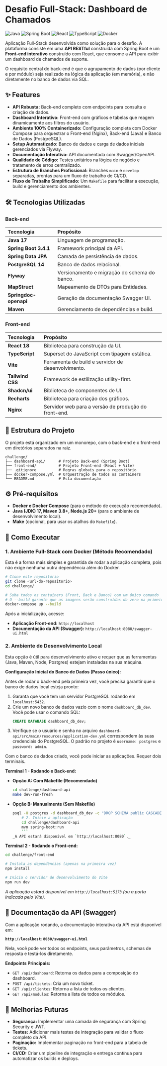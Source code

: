 # Desafio Full-Stack: Dashboard de Chamados

![Java](https://img.shields.io/badge/Java-17-blue?logo=java&logoColor=white) ![Spring Boot](https://img.shields.io/badge/Spring_Boot-3.4.1-green?logo=spring&logoColor=white) ![React](https://img.shields.io/badge/React-18-blue?logo=react&logoColor=white) ![TypeScript](https://img.shields.io/badge/TypeScript-5-blue?logo=typescript&logoColor=white) ![Docker](https://img.shields.io/badge/Docker-20.10-blue?logo=docker&logoColor=white)

Aplicação Full-Stack desenvolvida como solução para o desafio. A plataforma consiste em uma **API RESTful** construída com Spring Boot e um **Front-end interativo** construído com React, que consome a API para exibir um dashboard de chamados de suporte.

O requisito central do back-end é que o agrupamento de dados (por cliente e por módulo) seja realizado na lógica da aplicação (em memória), e não diretamente no banco de dados via SQL.

## ✨ Features

- **API Robusta:** Back-end completo com endpoints para consulta e criação de dados.
- **Dashboard Interativo:** Front-end com gráficos e tabelas que reagem dinamicamente aos filtros do usuário.
- **Ambiente 100% Containerizado:** Configuração completa com Docker Compose para orquestrar o Front-end (Nginx), Back-end (Java) e Banco de Dados (PostgreSQL).
- **Setup Automatizado:** Banco de dados e carga de dados iniciais gerenciados via Flyway.
- **Documentação Interativa:** API documentada com Swagger/OpenAPI.
- **Qualidade de Código:** Testes unitários na lógica de negócio e tratamento de erros centralizado.
- **Estrutura de Branches Profissional:** Branches `main` e `develop` separadas, prontas para um fluxo de trabalho de CI/CD.
- **Fluxo de Trabalho Simplificado:** Um `Makefile` para facilitar a execução, build e gerenciamento dos ambientes.

## 🛠️ Tecnologias Utilizadas

### Back-end

| Tecnologia            | Propósito                                    |
| :-------------------- | :------------------------------------------- |
| **Java 17**           | Linguagem de programação.                    |
| **Spring Boot 3.4.1** | Framework principal da API.                  |
| **Spring Data JPA**   | Camada de persistência de dados.             |
| **PostgreSQL 14**     | Banco de dados relacional.                   |
| **Flyway**            | Versionamento e migração do schema do banco. |
| **MapStruct**         | Mapeamento de DTOs para Entidades.           |
| **Springdoc-openapi** | Geração da documentação Swagger UI.          |
| **Maven**             | Gerenciamento de dependências e build.       |

### Front-end

| Tecnologia       | Propósito                                            |
| :--------------- | :--------------------------------------------------- |
| **React 18**     | Biblioteca para construção da UI.                    |
| **TypeScript**   | Superset do JavaScript com tipagem estática.         |
| **Vite**         | Ferramenta de build e servidor de desenvolvimento.   |
| **Tailwind CSS** | Framework de estilização utility-first.              |
| **Shadcn/ui**    | Biblioteca de componentes de UI.                     |
| **Recharts**     | Biblioteca para criação dos gráficos.                |
| **Nginx**        | Servidor web para a versão de produção do front-end. |

## 📁 Estrutura do Projeto

O projeto está organizado em um monorepo, com o back-end e o front-end em diretórios separados na raiz.

```
challenge/
├── dashboard-api/      # Projeto Back-end (Spring Boot)
├── front-end/          # Projeto Front-end (React + Vite)
├── .gitignore          # Regras globais para o repositório
├── docker-compose.yml  # Orquestração de todos os containers
└── README.md           # Esta documentação
```

## ⚙️ Pré-requisitos

- **Docker e Docker Compose** (para o método de execução recomendado).
- **Java (JDK) 17, Maven 3.8+, Node.js 20+** (para o ambiente de desenvolvimento local).
- **Make** (opcional, para usar os atalhos do `Makefile`).

## 🚀 Como Executar

### 1. Ambiente Full-Stack com Docker (Método Recomendado)

Esta é a forma mais simples e garantida de rodar a aplicação completa, pois não exige nenhuma outra dependência além do Docker.

```bash
# Clone este repositório
git clone <url-do-repositorio>
cd challenge/

# Suba todos os containers (Front, Back e Banco) com um único comando
# O --build garante que as imagens serão construídas do zero na primeira vez
docker-compose up --build
```

Após a inicialização, acesse:

- **Aplicação Front-end:** `http://localhost`
- **Documentação da API (Swagger):** `http://localhost:8080/swagger-ui.html`

### 2. Ambiente de Desenvolvimento Local

Esta opção é útil para desenvolvimento ativo e requer que as ferramentas (Java, Maven, Node, Postgres) estejam instaladas na sua máquina.

**Configuração Inicial do Banco de Dados (Passo único):**

Antes de rodar o back-end pela primeira vez, você precisa garantir que o banco de dados local esteja pronto:

1.  Garanta que você tem um servidor PostgreSQL rodando em `localhost:5432`.
2.  Crie um novo banco de dados vazio com o nome `dashboard_db_dev`. Você pode usar o comando SQL:
    ```sql
    CREATE DATABASE dashboard_db_dev;
    ```
3.  Verifique se o usuário e senha no arquivo `dashboard-api/src/main/resources/application-dev.yml` correspondem às suas credenciais do PostgreSQL. O padrão no projeto é `username: postgres` e `password: admin`.

Com o banco de dados criado, você pode iniciar as aplicações. Requer dois terminais.

**Terminal 1 - Rodando o Back-end:**

- **Opção A: Com Makefile (Recomendado)**
  ```bash
  cd challenge/dashboard-api
  make dev-run-fresh
  ```
- **Opção B: Manualmente (Sem Makefile)**
  ```bash # 1. Resete o schema do banco de dados (requer psql)
  psql -U postgres -d dashboard_db_dev -c "DROP SCHEMA public CASCADE; CREATE SCHEMA public;"
      # 2. Inicie a aplicação
      cd challenge/dashboard-api
      mvn spring-boot:run
      ```
  _A API estará disponível em `http://localhost:8080`._

**Terminal 2 - Rodando o Front-end:**

```bash
cd challenge/front-end

# Instala as dependências (apenas na primeira vez)
npm install

# Inicia o servidor de desenvolvimento do Vite
npm run dev
```

_A aplicação estará disponível em `http://localhost:5173` (ou a porta indicada pelo Vite)._

## 📡 Documentação da API (Swagger)

Com a aplicação rodando, a documentação interativa da API está disponível em:

**`http://localhost:8080/swagger-ui.html`**

Nela, você pode ver todos os endpoints, seus parâmetros, schemas de resposta e testá-los diretamente.

**Endpoints Principais:**

- `GET /api/dashboard`: Retorna os dados para a composição do dashboard.
- `POST /api/tickets`: Cria um novo ticket.
- `GET /api/clientes`: Retorna a lista de todos os clientes.
- `GET /api/modulos`: Retorna a lista de todos os módulos.

## 🌟 Melhorias Futuras

- **Segurança:** Implementar uma camada de segurança com Spring Security e JWT.
- **Testes:** Adicionar mais testes de integração para validar o fluxo completo da API.
- **Paginação:** Implementar paginação no front-end para a tabela de tickets.
- **CI/CD:** Criar um pipeline de integração e entrega contínua para automatizar os builds e deploys.
